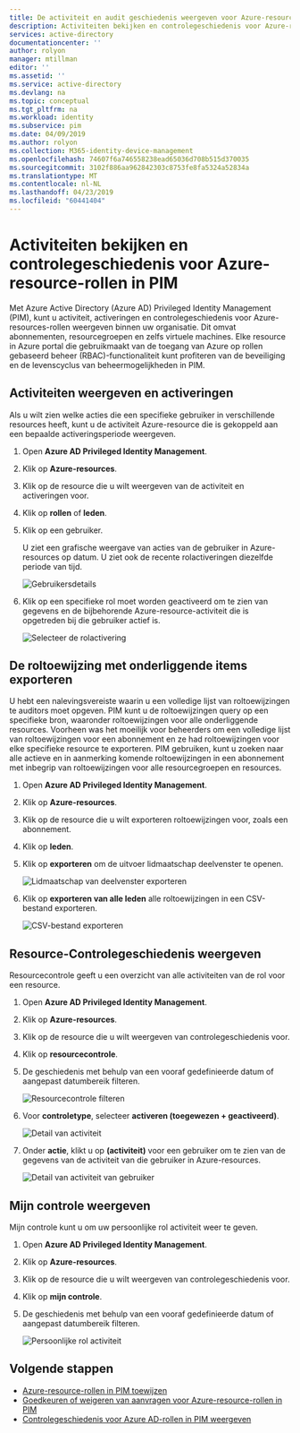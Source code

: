 ```yaml
---
title: De activiteit en audit geschiedenis weergeven voor Azure-resource-rollen in PIM - Azure Active Directory | Microsoft Docs
description: Activiteiten bekijken en controlegeschiedenis voor Azure-resource-rollen in Azure AD Privileged Identity Management (PIM).
services: active-directory
documentationcenter: ''
author: rolyon
manager: mtillman
editor: ''
ms.assetid: ''
ms.service: active-directory
ms.devlang: na
ms.topic: conceptual
ms.tgt_pltfrm: na
ms.workload: identity
ms.subservice: pim
ms.date: 04/09/2019
ms.author: rolyon
ms.collection: M365-identity-device-management
ms.openlocfilehash: 74607f6a746558238ead65036d708b515d370035
ms.sourcegitcommit: 3102f886aa962842303c8753fe8fa5324a52834a
ms.translationtype: MT
ms.contentlocale: nl-NL
ms.lasthandoff: 04/23/2019
ms.locfileid: "60441404"
---
```

# <a name="view-activity-and-audit-history-for-azure-resource-roles-in-pim"></a>Activiteiten bekijken en controlegeschiedenis voor Azure-resource-rollen in PIM

Met Azure Active Directory (Azure AD) Privileged Identity Management (PIM), kunt u activiteit, activeringen en controlegeschiedenis voor Azure-resources-rollen weergeven binnen uw organisatie. Dit omvat abonnementen, resourcegroepen en zelfs virtuele machines. Elke resource in Azure portal die gebruikmaakt van de toegang van Azure op rollen gebaseerd beheer (RBAC)-functionaliteit kunt profiteren van de beveiliging en de levenscyclus van beheermogelijkheden in PIM.

## <a name="view-activity-and-activations"></a>Activiteiten weergeven en activeringen

Als u wilt zien welke acties die een specifieke gebruiker in verschillende resources heeft, kunt u de activiteit Azure-resource die is gekoppeld aan een bepaalde activeringsperiode weergeven.

1. Open **Azure AD Privileged Identity Management**.

1. Klik op **Azure-resources**.

1. Klik op de resource die u wilt weergeven van de activiteit en activeringen voor.

1. Klik op **rollen** of **leden**.

1. Klik op een gebruiker.

    U ziet een grafische weergave van acties van de gebruiker in Azure-resources op datum. U ziet ook de recente rolactiveringen diezelfde periode van tijd.

    ![Gebruikersdetails](media/azure-pim-resource-rbac/rbac-user-details.png)

1. Klik op een specifieke rol moet worden geactiveerd om te zien van gegevens en de bijbehorende Azure-resource-activiteit die is opgetreden bij die gebruiker actief is.

    ![Selecteer de rolactivering](media/azure-pim-resource-rbac/rbac-user-resource-activity.png)

## <a name="export-role-assignments-with-children"></a>De roltoewijzing met onderliggende items exporteren

U hebt een nalevingsvereiste waarin u een volledige lijst van roltoewijzingen te auditors moet opgeven. PIM kunt u de roltoewijzingen query op een specifieke bron, waaronder roltoewijzingen voor alle onderliggende resources. Voorheen was het moeilijk voor beheerders om een volledige lijst van roltoewijzingen voor een abonnement en ze had roltoewijzingen voor elke specifieke resource te exporteren. PIM gebruiken, kunt u zoeken naar alle actieve en in aanmerking komende roltoewijzingen in een abonnement met inbegrip van roltoewijzingen voor alle resourcegroepen en resources.

1. Open **Azure AD Privileged Identity Management**.

1. Klik op **Azure-resources**.

1. Klik op de resource die u wilt exporteren roltoewijzingen voor, zoals een abonnement.

1. Klik op **leden**.

1. Klik op **exporteren** om de uitvoer lidmaatschap deelvenster te openen.

    ![Lidmaatschap van deelvenster exporteren](media/azure-pim-resource-rbac/export-membership.png)

1. Klik op **exporteren van alle leden** alle roltoewijzingen in een CSV-bestand exporteren.

    ![CSV-bestand exporteren](media/azure-pim-resource-rbac/export-csv.png)

## <a name="view-resource-audit-history"></a>Resource-Controlegeschiedenis weergeven

Resourcecontrole geeft u een overzicht van alle activiteiten van de rol voor een resource.

1. Open **Azure AD Privileged Identity Management**.

1. Klik op **Azure-resources**.

1. Klik op de resource die u wilt weergeven van controlegeschiedenis voor.

1. Klik op **resourcecontrole**.

1. De geschiedenis met behulp van een vooraf gedefinieerde datum of aangepast datumbereik filteren.

    ![Resourcecontrole filteren](media/azure-pim-resource-rbac/rbac-resource-audit.png)

1. Voor **controletype**, selecteer **activeren (toegewezen + geactiveerd)**.

    ![Detail van activiteit](media/azure-pim-resource-rbac/rbac-audit-activity.png)

1. Onder **actie**, klikt u op **(activiteit)** voor een gebruiker om te zien van de gegevens van de activiteit van die gebruiker in Azure-resources.

    ![Detail van activiteit van gebruiker](media/azure-pim-resource-rbac/rbac-audit-activity-details.png)

## <a name="view-my-audit"></a>Mijn controle weergeven

Mijn controle kunt u om uw persoonlijke rol activiteit weer te geven.

1. Open **Azure AD Privileged Identity Management**.

1. Klik op **Azure-resources**.

1. Klik op de resource die u wilt weergeven van controlegeschiedenis voor.

1. Klik op **mijn controle**.

1. De geschiedenis met behulp van een vooraf gedefinieerde datum of aangepast datumbereik filteren.

    ![Persoonlijke rol activiteit](media/azure-pim-resource-rbac/my-audit-time.png)

## <a name="next-steps"></a>Volgende stappen

- [Azure-resource-rollen in PIM toewijzen](pim-resource-roles-assign-roles.md)
- [Goedkeuren of weigeren van aanvragen voor Azure-resource-rollen in PIM](pim-resource-roles-approval-workflow.md)
- [Controlegeschiedenis voor Azure AD-rollen in PIM weergeven](pim-how-to-use-audit-log.md)
